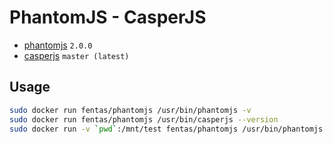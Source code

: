 # PhantomJS - CasperJS

- [phantomjs](http://phantomjs.org/) ```2.0.0```
- [casperjs](http://casperjs.org/) ```master (latest)```

## Usage

```sh
sudo docker run fentas/phantomjs /usr/bin/phantomjs -v
sudo docker run fentas/phantomjs /usr/bin/casperjs --version
sudo docker run -v `pwd`:/mnt/test fentas/phantomjs /usr/bin/phantomjs /mnt/test/test.js
```
